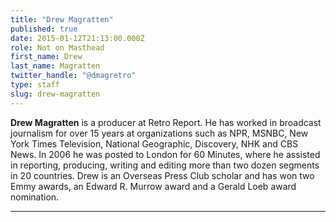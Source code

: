 ```yaml
---
title: "Drew Magratten"
published: true
date: 2015-01-12T21:13:00.000Z
role: Not on Masthead
first_name: Drew
last_name: Magratten
twitter_handle: "@dmagretro"
type: staff
slug: drew-magratten
---
```


**Drew Magratten** is a producer at Retro Report. He has worked in broadcast journalism for over 15 years at organizations such as NPR, MSNBC, New York Times Television, National Geographic, Discovery, NHK and CBS News. In 2006 he was posted to London for 60 Minutes, where he assisted in reporting, producing, writing and editing more than two dozen segments in 20 countries. Drew is an Overseas Press Club scholar and has won two Emmy awards, an Edward R. Murrow award and a Gerald Loeb award nomination.

---
